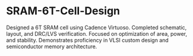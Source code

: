 # SRAM-6T-Cell-Design
Designed a 6T SRAM cell using Cadence Virtuoso. Completed schematic, layout, and DRC/LVS verification. Focused on optimization of area, power, and stability. Demonstrates proficiency in VLSI custom design and semiconductor memory architecture.
